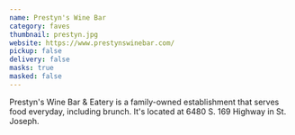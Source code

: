 ```yaml
---
name: Prestyn's Wine Bar
category: faves
thumbnail: prestyn.jpg
website: https://www.prestynswinebar.com/
pickup: false
delivery: false
masks: true
masked: false
---
```

P﻿restyn's Wine Bar & Eatery is a family-owned establishment that serves food everyday, including brunch. It's located at 6480 S. 169 Highway in St. Joseph.